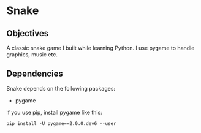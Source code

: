 # Snake

## Objectives

A classic snake game I built while learning Python. I use pygame to handle graphics, music etc.


## Dependencies
Snake depends on the following packages:
  * pygame

if you use pip, install pygame like this:

```
pip install -U pygame==2.0.0.dev6 --user
```
